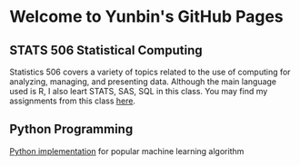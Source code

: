 # Welcome to Yunbin's GitHub Pages

## STATS 506 Statistical Computing 
Statistics 506 covers a variety of topics related to the use of computing for analyzing, managing, and presenting data. Although the main language used is R, I also leart STATS, SAS, SQL in this class. You may find my assignments from this class [here](https://pengyunbin.github.io/stats506/). 

## Python Programming
[Python implementation](https://github.com/pengyunbin/Python) for popular machine learning algorithm 
